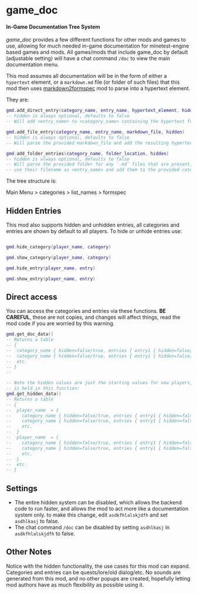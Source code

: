 # game_doc
#### In-Game Documentation Tree System


*game_doc* provides a few different functions for other mods and games to use, allowing for much needed in-game documentation for minetest-engine based games and mods. All games/mods that include game_doc by default (adjustable setting) will have a chat command `/doc` to view the main documentation menu.

This mod assumes all documentation will be in the form of either a `hypertext` element, or a `markdown.md` file (or folder of such files) that this mod then uses [markdown2formspec](https://github.com/ExeVirus/markdown2formspec) mod to parse into a hypertext element.

They are:

```lua
gmd.add_direct_entry(category_name, entry_name, hypertext_element, hidden)
-- hidden is always optional, defaults to false
-- Will add <entry_name> to <category_name> containing the hypertext formspec element to be displayed

gmd.add_file_entry(category_name, entry_name, markdown_file, hidden)
-- hidden is always optional, defaults to false
-- Will parse the provided markdown_file and add the resulting hypertext element to be found at <entry_name> in <category_name>

gmd.add_folder_entries(category_name, folder_location, hidden)
-- hidden is always optional, defaults to false
-- Will parse the provided folder for any `.md` files that are present, turn them into hypertext elements,
-- use their filename as <entry_name> and add them to the provided category. 

```

The tree structure is:

Main Menu \> categories \> list_names \> formspec

## Hidden Entries

This mod also supports hidden and unhidden entries, all categories and entries are shown by default to all players. To hide or unhide entries use:

```lua

gmd.hide_category(player_name, category)

gmd.show_category(player_name, category)

gmd.hide_entry(player_name, entry)

gmd.show_entry(player_name, entry)

```

## Direct access

You can access the categories and entries via these functions. **BE CAREFUL**, these are not copies, and changes will affect things, read the mod code if you are worried by this warning.

```lua
gmd.get_doc_data()
-- Returns a table 
-- {
--  category_name { hidden=false/true, entries { entry1 { hidden=false/true, hypertext }, entry2 {hidden=false/true, hypertext } }
--  category_name { hidden=false/true, entries { entry1 { hidden=false/true, hypertext }, entry2 {hidden=false/true, hypertext } }
--  etc.
-- }
--

-- Note the hidden values are just the starting values for new players, the player hidden entry/category data
-- is held in this function:
gmd.get_hidden_data()
-- Returns a table 
-- {
--  player_name  = {
--    category_name { hidden=false/true, entries { entry1 { hidden=false/true }, entry2 {hidden=false/true } }
--    category_name { hidden=false/true, entries { entry1 { hidden=false/true }, entry2 {hidden=false/true } }
--    etc.
--  }
--  player_name  = {
--    category_name { hidden=false/true, entries { entry1 { hidden=false/true }, entry2 {hidden=false/true } }
--    category_name { hidden=false/true, entries { entry1 { hidden=false/true }, entry2 {hidden=false/true } }
--    etc.
--  }
--  etc.
-- }

```

## Settings 

- The entire hidden system can be disabled, which allows the backend code to run faster, and allows the mod to act more like a documentation system only. to make this change, edit `asdkfhlalskjdfh` and set `asdhlkasj` to false.
- The chat command `/doc` can be disabled by setting `asdhlkasj` in `asdkfhlalskjdfh` to false.

## Other Notes

Notice with the hidden functionality, the use cases for this mod can expand. Categories and entries can be quests/lore/old dialog/etc. No sounds are generated
from this mod, and no other popups are created, hopefully letting mod authors have as much flexibility as possible using it. 



